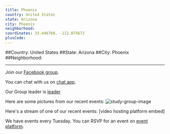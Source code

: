 ```yaml
---
title: Phoenix
country: United States
state: Arizona
city: Phoenix
neighborhood: 
coordinates: 33.446768, -112.075672
plusCode:
---
```


##Country: United States
##State: Arizona
##City: Phoenix
##Neighborhood: 
*****
Join our [Facebook group](https://www.facebook.com/groups/free.code.camp.tempe.phoenix.scottsdale).

You can chat with us on [chat app]().

Our Group leader is [leader]()

Here are some pictures from our recent events:
![study-group-image]()

Here's a stream of one of our recent events:
[video hosting platform embed]

We have events every Tuesday. You can RSVP for an event on [event platform]().
